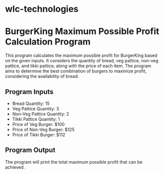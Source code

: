 # wlc-technologies


# BurgerKing Maximum Possible Profit Calculation Program

This program calculates the maximum possible profit for BurgerKing based on the given inputs. It considers the quantity of bread, veg pattice, non-veg pattice, and tikki pattice, along with the price of each item. The program aims to determine the best combination of burgers to maximize profit, considering the availability of bread.

## Program Inputs

- Bread Quantity: 15
- Veg Pattice Quantity: 3
- Non-Veg Pattice Quantity: 2
- Tikki Pattice Quantity: 1
- Price of Veg Burger: $100
- Price of Non-Veg Burger: $125
- Price of Tikki Burger: $112

## Program Output

The program will print the total maximum possible profit that can be achieved .





